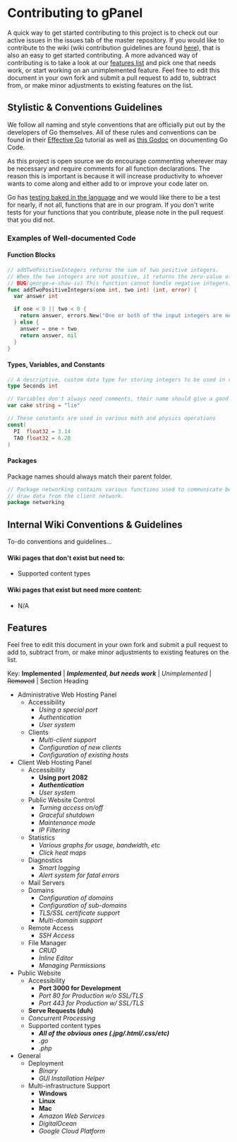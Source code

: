 # Contributing to gPanel

A quick way to get started contributing to this project is to check out our active issues in the issues tab of the master repository. If you would like to contribute to the wiki (wiki contribution guidelines are found [here](#wiki_guidelines_anchor)), that is also an easy to get started contributing. A more advanced way of contributing is to take a look at our [features list](#features_list_anchor) and pick one that needs work, or start working on an unimplemented feature. Feel free to edit this document in your own fork and submit a pull request to add to, subtract from, or make minor adjustments to existing features on the list.

## Stylistic & Conventions Guidelines

We follow all naming and style conventions that are officially put out by the developers of Go themselves. All of these rules and conventions can be found in their [Effective Go](https://golang.org/doc/effective_go.html) tutorial as well as [this Godoc](https://blog.golang.org/godoc-documenting-go-code) on documenting Go Code.

As this project is open source we do encourage commenting wherever may be necessary and require comments for all function declarations. The reason this is important is because it will increase productivity to whoever wants to come along and either add to or improve your code later on.

Go has [testing baked in the language](https://golang.org/pkg/testing/) and we would like there to be a test for nearly, if not all, functions that are in our program. If you don't write tests for your functions that you contribute, please note in the pull request that you did not.

### Examples of Well-documented Code

#### Function Blocks

```go
// addTwoPositiveIntegers returns the sum of two positive integers.
// When the two integers are not positive, it returns the zero-value of an integer and an error.
// BUG(george-e-shaw-iv) This function cannot handle negative integers, this needs addressed
func addTwoPositiveIntegers(one int, two int) (int, error) {
  var answer int

  if one < 0 || two < 0 {
    return answer, errors.New("One or both of the input integers are negative")
  } else {
    answer = one + two
    return answer, nil
  }
}
```

#### Types, Variables, and Constants

```go
// A descriptive, custom data type for storing integers to be used in various time operations.
type Seconds int

// Variables don't always need comments, their name should give a good enough hint to what it does.
var cake string = "lie"

// These constants are used in various math and physics operations
const(
  PI  float32 = 3.14
  TAO float32 = 6.28
)
```

#### Packages

Package names should always match their parent folder.

```go
// Package networking contains various functions used to communicate between networks and
// draw data from the client network.
package networking
```

## <a name="wiki_guidelines_anchor"></a>Internal Wiki Conventions & Guidelines

To-do conventions and guidelines...

#### Wiki pages that don't exist but need to:

* Supported content types

#### Wiki pages that exist but need more content:

* N/A

## <a name="features_list_anchor"></a>Features

Feel free to edit this document in your own fork and submit a pull request to add to, subtract from, or make minor adjustments to existing features on the list.

Key: __Implemented__ | __*Implemented, but needs work*__ | *Unimplemented* | ~~Removed~~ | Section Heading

* Administrative Web Hosting Panel
  * Accessibility
    * *Using a special port*
    * *Authentication*
    * *User system*
  * Clients
    * *Multi-client support*
    * *Configuration of new clients*
    * *Configuration of existing hosts*
* Client Web Hosting Panel
  * Accessibility
    * __Using port 2082__
    * __*Authentication*__
    * *User system*
  * Public Website Control
    * *Turning access on/off*
    * *Graceful shutdown*
    * *Maintenance mode*
    * *IP Filtering*
  * Statistics
    * *Various graphs for usage, bandwidth, etc*
    * *Click heat maps*
  * Diagnostics
    * *Smart logging*
    * *Alert system for fatal errors*
  * Mail Servers
  * Domains
    * *Configuration of domains*
    * *Configuration of sub-domains*
    * *TLS/SSL certificate support*
    * *Multi-domain support*
  * Remote Access
    * *SSH Access*
  * File Manager
    * *CRUD*
    * *Inline Editor*
    * *Managing Permissions*
* Public Website
  * Accessibility
    * __Port 3000 for Development__
    * *Port 80 for Production w/o SSL/TLS*
    * *Port 443 for Production w/ SSL/TLS*
  * __Serve Requests (duh)__
  * *Concurrent Processing*
  * Supported content types
    * __*All of the obvious ones (.jpg/.html/.css/etc)*__
    * *.go*
    * *.php*
* General
  * Deployment
    * *Binary*
    * *GUI Installation Helper*
  * Multi-infrastructure Support
    * __Windows__
    * __Linux__
    * __Mac__
    * *Amazon Web Services*
    * *DigitalOcean*
    * *Google Cloud Platform*
